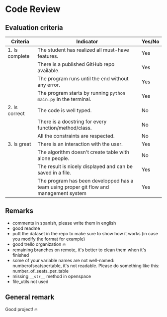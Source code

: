 # Code Review

## Evaluation criteria

| Criteria       | Indicator                                                    | Yes/No |
| -------------- | ------------------------------------------------------------ | ------ |
| 1. Is complete | The student has realized all must-have features.             |   Yes     |
|                | There is a published GitHub repo available.                  |     Yes   |
|                | The program runs until the end without any error.               |    Yes    |
|                | The program starts by running `python main.py` in the terminal. |   Yes     |
| 2. Is correct  | The code is well typed.                                      |    No    |
|                | There is a docstring for every function/method/class.        |    No   |
|                | All the constraints are respected.                           |    No    |
| 3. Is great    | There is an interaction with the user.                       |   Yes     |
|                | The algorithm doesn't create table with alone people.                    |    No    |
|                | The result is nicely displayed and can be saved in a file. |  Yes   |
|                | The program has been developped has a team using proper git flow and management system |  Yes   |


## Remarks
+ comments in spanish, please write them in english
+ good readme
+ putt the dataset in the repo to make sure to show how it works (in case you modify the format for example)
+ good trello organization :fire:
+ remaining branches on remote, it's better to clean them when it's finished
+ some of your variable names are not well-named: numberofseatspertable, it's not readable. Please do something like this: number_of_seats_per_table
+ missing ```__str__``` method in openspace
+ file_utils not used

## General remark
Good project! :fire: 
